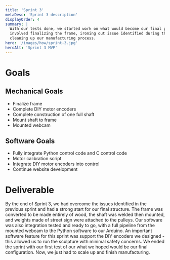 ```yaml
---
title: 'Sprint 3'
metaDesc: 'Sprint 3 description'
displayOrder: 4
summary: |
  With our tests done, we started work on what would become our final piece. This sprint
  involved finalizing the frame, ironing out issue identified during the last sprint and
  cleaning up our manufacturing process.
hero: '/images/how/sprint-3.jpg'
heroAlt: 'Sprint 3 MVP'
---
```


# Goals

## Mechanical Goals

- Finalize frame
- Complete DIY motor encoders
- Complete construction of one full shaft
- Mount shaft to frame
- Mounted webcam

## Software Goals

- Fully integrate Python control code and C control code
- Motor calibration script
- Integrate DIY motor encoders into control
- Continue website development

# Deliverable

By the end of Sprint 3, we had overcome the issues identified in the previous sprint and
had a strong start for our final structure. The frame was converted to be made entirely
of wood, the shaft was welded then mounted, and weights made of street sign were
attached to the pulleys. Our software was also integration tested and ready to go, with
a full pipeline from the mounted webcam to the Python software to our Arduino. An
important software feature for this sprint was support the DIY encoders we designed -
this allowed us to run the sculpture with minimal safety concerns. We ended the sprint
with our first test of our what we hoped would be our final configuration. Now, we just
had to scale up and finish manufacturing.
